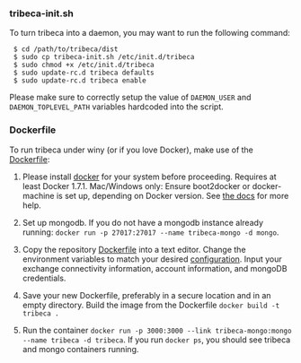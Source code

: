 ### tribeca-init.sh
To turn tribeca into a daemon, you may want to run the following command:
```
 $ cd /path/to/tribeca/dist
 $ sudo cp tribeca-init.sh /etc/init.d/tribeca
 $ sudo chmod +x /etc/init.d/tribeca
 $ sudo update-rc.d tribeca defaults
 $ sudo update-rc.d tribeca enable
```
Please make sure to correctly setup the value of `DAEMON_USER` and `DAEMON_TOPLEVEL_PATH` variables hardcoded into the script.

### Dockerfile
To run tribeca under winy (or if you love Docker), make use of the [Dockerfile](https://raw.githubusercontent.com/ctubio/tribeca/master/dist/Dockerfile):

1. Please install [docker](https://www.docker.com/) for your system before proceeding. Requires at least Docker 1.7.1. Mac/Windows only: Ensure boot2docker or docker-machine is set up, depending on Docker version. See [the docs](https://docs.docker.com/installation/mac/) for more help.

2. Set up mongodb. If you do not have a mongodb instance already running: `docker run -p 27017:27017 --name tribeca-mongo -d mongo`.

3. Copy the repository [Dockerfile](https://raw.githubusercontent.com/ctubio/tribeca/master/dist/Dockerfile) into a text editor. Change the environment variables to match your desired [configuration](https://github.com/ctubio/tribeca/tree/master/etc#configuration-options). Input your exchange connectivity information, account information, and mongoDB credentials.

4. Save your new Dockerfile, preferably in a secure location and in an empty directory. Build the image from the Dockerfile `docker build -t tribeca .`

5. Run the container `docker run -p 3000:3000 --link tribeca-mongo:mongo --name tribeca -d tribeca`. If you run `docker ps`, you should see tribeca and mongo containers running.
